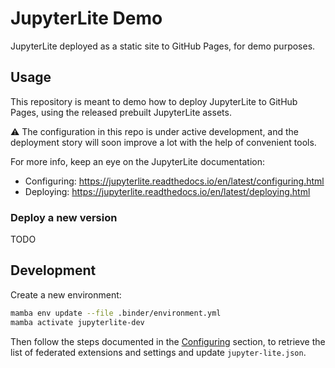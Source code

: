 # JupyterLite Demo

JupyterLite deployed as a static site to GitHub Pages, for demo purposes.

## Usage

This repository is meant to demo how to deploy JupyterLite to GitHub Pages, using the released prebuilt JupyterLite assets.

⚠️ The configuration in this repo is under active development, and the deployment story will soon improve a lot with the help of convenient tools.

For more info, keep an eye on the JupyterLite documentation:

- Configuring: https://jupyterlite.readthedocs.io/en/latest/configuring.html
- Deploying: https://jupyterlite.readthedocs.io/en/latest/deploying.html

### Deploy a new version

TODO

## Development

Create a new environment:

```bash
mamba env update --file .binder/environment.yml
mamba activate jupyterlite-dev
```

Then follow the steps documented in the [Configuring](https://jupyterlite.readthedocs.io/en/latest/configuring.html) section, to retrieve the list of federated extensions and settings and update `jupyter-lite.json`.
